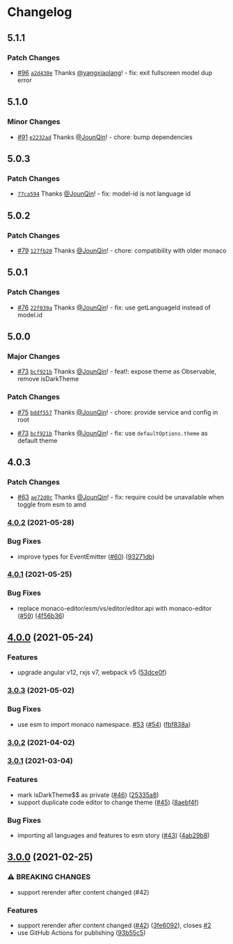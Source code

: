 # Changelog

## 5.1.1

### Patch Changes

- [#96](https://github.com/alauda/ng-monaco-editor/pull/96) [`a2d430e`](https://github.com/alauda/ng-monaco-editor/commit/a2d430eb38039182ce010cd07f86eca38d39f7d7) Thanks [@yangxiaolang](https://github.com/yangxiaolang)! - fix: exit fullscreen model dup error

## 5.1.0

### Minor Changes

- [#91](https://github.com/alauda/ng-monaco-editor/pull/91) [`e2232ad`](https://github.com/alauda/ng-monaco-editor/commit/e2232ad797394ddd84e6c4c54ba037b7f094c3fa) Thanks [@JounQin](https://github.com/JounQin)! - chore: bump dependencies

## 5.0.3

### Patch Changes

- [`77ca594`](https://github.com/alauda/ng-monaco-editor/commit/77ca59493a261177dd1681749ac6518aedf609ae) Thanks [@JounQin](https://github.com/JounQin)! - fix: model-id is not language id

## 5.0.2

### Patch Changes

- [#79](https://github.com/alauda/ng-monaco-editor/pull/79) [`127fb20`](https://github.com/alauda/ng-monaco-editor/commit/127fb20848a53f82a5c8952a16b7ac351f11c544) Thanks [@JounQin](https://github.com/JounQin)! - chore: compatibility with older monaco

## 5.0.1

### Patch Changes

- [#76](https://github.com/alauda/ng-monaco-editor/pull/76) [`22f039a`](https://github.com/alauda/ng-monaco-editor/commit/22f039a628e37c90654f88a8caa18b55c14fa2fd) Thanks [@JounQin](https://github.com/JounQin)! - fix: use getLanguageId instead of model.id

## 5.0.0

### Major Changes

- [#73](https://github.com/alauda/ng-monaco-editor/pull/73) [`bcf921b`](https://github.com/alauda/ng-monaco-editor/commit/bcf921ba97e1e3a599cf96d79157148a960165c3) Thanks [@JounQin](https://github.com/JounQin)! - feat!: expose theme as Observable, remove isDarkTheme

### Patch Changes

- [#75](https://github.com/alauda/ng-monaco-editor/pull/75) [`bddf557`](https://github.com/alauda/ng-monaco-editor/commit/bddf557d39163a31956f8325724379c1fc1d3933) Thanks [@JounQin](https://github.com/JounQin)! - chore: provide service and config in root

- [#73](https://github.com/alauda/ng-monaco-editor/pull/73) [`bcf921b`](https://github.com/alauda/ng-monaco-editor/commit/bcf921ba97e1e3a599cf96d79157148a960165c3) Thanks [@JounQin](https://github.com/JounQin)! - fix: use `defaultOptions.theme` as default theme

## 4.0.3

### Patch Changes

- [#63](https://github.com/alauda/ng-monaco-editor/pull/63) [`ae72d0c`](https://github.com/alauda/ng-monaco-editor/commit/ae72d0c5f9f907d9abf41cd2261d18f6220195a1) Thanks [@JounQin](https://github.com/JounQin)! - fix: require could be unavailable when toggle from esm to amd

### [4.0.2](https://github.com/alauda/ng-monaco-editor/compare/v4.0.1...v4.0.2) (2021-05-28)

### Bug Fixes

- improve types for EventEmitter ([#60](https://github.com/alauda/ng-monaco-editor/issues/60)) ([93271db](https://github.com/alauda/ng-monaco-editor/commit/93271dbb075b346489fe7a42db2e18d9d991a8fc))

### [4.0.1](https://github.com/alauda/ng-monaco-editor/compare/v4.0.0...v4.0.1) (2021-05-25)

### Bug Fixes

- replace monaco-editor/esm/vs/editor/editor.api with monaco-editor ([#59](https://github.com/alauda/ng-monaco-editor/issues/59)) ([4f56b36](https://github.com/alauda/ng-monaco-editor/commit/4f56b369249949feed4aaf302ebe768e072f43a2))

## [4.0.0](https://github.com/alauda/ng-monaco-editor/compare/v3.0.3...v4.0.0) (2021-05-24)

### Features

- upgrade angular v12, rxjs v7, webpack v5 ([53dce0f](https://github.com/alauda/ng-monaco-editor/commit/53dce0fdd2de3cb1fc96e44aa67c8db982119194))

### [3.0.3](https://github.com/alauda/ng-monaco-editor/compare/v3.0.2...v3.0.3) (2021-05-02)

### Bug Fixes

- use esm to import monaco namespace. [#53](https://github.com/alauda/ng-monaco-editor/issues/53) ([#54](https://github.com/alauda/ng-monaco-editor/issues/54)) ([fbf838a](https://github.com/alauda/ng-monaco-editor/commit/fbf838a7b66f2dfd2dd5fafc834b536a24b234af))

### [3.0.2](https://github.com/alauda/ng-monaco-editor/compare/v3.0.1...v3.0.2) (2021-04-02)

### [3.0.1](https://github.com/alauda/ng-monaco-editor/compare/v3.0.0...v3.0.1) (2021-03-04)

### Features

- mark isDarkTheme$$ as private ([#46](https://github.com/alauda/ng-monaco-editor/issues/46)) ([25335a8](https://github.com/alauda/ng-monaco-editor/commit/25335a8e4cefa0691dbd8ba72e50aeb6eb6d0fb3))
- support duplicate code editor to change theme ([#45](https://github.com/alauda/ng-monaco-editor/issues/45)) ([8aebf4f](https://github.com/alauda/ng-monaco-editor/commit/8aebf4fc2d0c5141d6d9b33c9f732fb8b7e8fe7e))

### Bug Fixes

- importing all languages and features to esm story ([#43](https://github.com/alauda/ng-monaco-editor/issues/43)) ([4ab29b8](https://github.com/alauda/ng-monaco-editor/commit/4ab29b82f83bf44dba788ab4949c8fca24206f24))

## [3.0.0](https://github.com/alauda/ng-monaco-editor/compare/v2.3.0...v3.0.0) (2021-02-25)

### ⚠ BREAKING CHANGES

- support rerender after content changed (#42)

### Features

- support rerender after content changed ([#42](https://github.com/alauda/ng-monaco-editor/issues/42)) ([3fe6092](https://github.com/alauda/ng-monaco-editor/commit/3fe6092ffd47302453298062b67f24121bcfdf0e)), closes [#2](https://github.com/alauda/ng-monaco-editor/issues/2)
- use GitHub Actions for publishing ([93b55c5](https://github.com/alauda/ng-monaco-editor/commit/93b55c5a1bbfd8f30edd9bd126bbe4247f828c1f))
